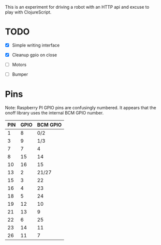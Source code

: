This is an experiment for driving a robot with an HTTP api and excuse to play with ClojureScript.

# TODO

- [x] Simple writing interface
- [x] Cleanup gpio on close
- [ ] Motors
- [ ] Bumper


# Pins

Note: Raspberry PI GPIO pins are confusingly numbered. It appears that the onoff library uses the internal BCM 
GPIO number.

PIN | GPIO | BCM GPIO
--- | ---- | --------
1   |  8   |   0/2
3   |  9   |   1/3
7   |  7   |   4
8   |  15  |   14
10  |  16  |   15
13  |  2   |   21/27
15  |  3   |   22
16  |  4   |   23
18  |  5   |   24
19  |  12  |   10
21  |  13  |   9
22  |  6   |   25
23  |  14  |   11
26  |  11  |   7


